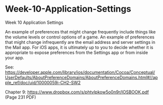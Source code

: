Week-10-Application-Settings
============================

Week 10 Application Settings

An example of preferences that might change frequently include things like the volume levels or control options of a game. An example of preferences that might change infrequently are the email address and server settings in the Mail app. For iOS apps, it is ultimately up to you to decide whether it is appropriate to expose preferences from the Settings app or from inside your app.

See: https://developer.apple.com/library/ios/documentation/Cocoa/Conceptual/UserDefaults/AboutPreferenceDomains/AboutPreferenceDomains.html#//apple_ref/doc/uid/10000059i-CH2-SW2

Chapter 9: https://www.dropbox.com/s/phtvlpkow5o0n9r/IOSBOOK.pdf (Page 231 PDF)
